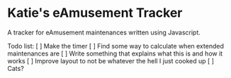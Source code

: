 # Katie's eAmusement Tracker

A tracker for eAmusement maintenances written using Javascript.

Todo list:
[ ] Make the timer
[ ] Find some way to calculate when extended maintenances are
[ ] Write something that explains what this is and how it works
[ ] Improve layout to not be whatever the hell I just cooked up
[ ] Cats?
